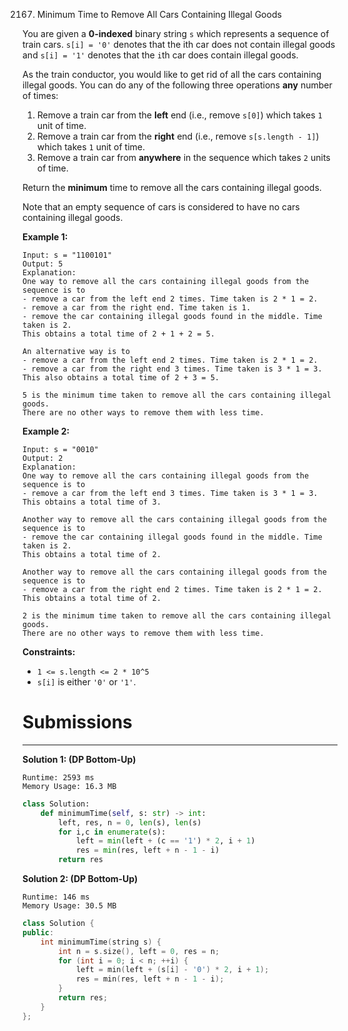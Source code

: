 2167. Minimum Time to Remove All Cars Containing Illegal Goods

You are given a **0-indexed** binary string `s` which represents a sequence of train cars. `s[i] = '0'` denotes that the ith car does not contain illegal goods and `s[i] = '1'` denotes that the `i`th car does contain illegal goods.

As the train conductor, you would like to get rid of all the cars containing illegal goods. You can do any of the following three operations **any** number of times:

1. Remove a train car from the **left** end (i.e., remove `s[0]`) which takes `1` unit of time.
1. Remove a train car from the **right** end (i.e., remove `s[s.length - 1]`) which takes `1` unit of time.
1. Remove a train car from **anywhere** in the sequence which takes `2` units of time.

Return the **minimum** time to remove all the cars containing illegal goods.

Note that an empty sequence of cars is considered to have no cars containing illegal goods.

 

**Example 1:**
```
Input: s = "1100101"
Output: 5
Explanation: 
One way to remove all the cars containing illegal goods from the sequence is to
- remove a car from the left end 2 times. Time taken is 2 * 1 = 2.
- remove a car from the right end. Time taken is 1.
- remove the car containing illegal goods found in the middle. Time taken is 2.
This obtains a total time of 2 + 1 + 2 = 5. 

An alternative way is to
- remove a car from the left end 2 times. Time taken is 2 * 1 = 2.
- remove a car from the right end 3 times. Time taken is 3 * 1 = 3.
This also obtains a total time of 2 + 3 = 5.

5 is the minimum time taken to remove all the cars containing illegal goods. 
There are no other ways to remove them with less time.
```

**Example 2:**
```
Input: s = "0010"
Output: 2
Explanation:
One way to remove all the cars containing illegal goods from the sequence is to
- remove a car from the left end 3 times. Time taken is 3 * 1 = 3.
This obtains a total time of 3.

Another way to remove all the cars containing illegal goods from the sequence is to
- remove the car containing illegal goods found in the middle. Time taken is 2.
This obtains a total time of 2.

Another way to remove all the cars containing illegal goods from the sequence is to 
- remove a car from the right end 2 times. Time taken is 2 * 1 = 2. 
This obtains a total time of 2.

2 is the minimum time taken to remove all the cars containing illegal goods. 
There are no other ways to remove them with less time.
```

**Constraints:**

* `1 <= s.length <= 2 * 10^5`
* `s[i]` is either `'0'` or `'1'`.

# Submissions
---
**Solution 1: (DP Bottom-Up)**
```
Runtime: 2593 ms
Memory Usage: 16.3 MB
```
```python
class Solution:
    def minimumTime(self, s: str) -> int:
        left, res, n = 0, len(s), len(s)
        for i,c in enumerate(s):
            left = min(left + (c == '1') * 2, i + 1)
            res = min(res, left + n - 1 - i)
        return res
```

**Solution 2: (DP Bottom-Up)**
```
Runtime: 146 ms
Memory Usage: 30.5 MB
```
```c++
class Solution {
public:
    int minimumTime(string s) {
        int n = s.size(), left = 0, res = n;
        for (int i = 0; i < n; ++i) {   
            left = min(left + (s[i] - '0') * 2, i + 1);
            res = min(res, left + n - 1 - i);
        }
        return res;
    }
};
```
